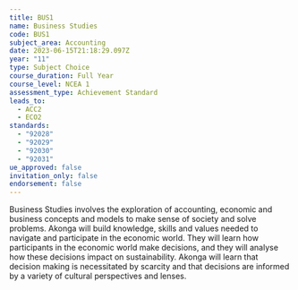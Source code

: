 ```yaml
---
title: BUS1
name: Business Studies
code: BUS1
subject_area: Accounting
date: 2023-06-15T21:18:29.097Z
year: "11"
type: Subject Choice
course_duration: Full Year
course_level: NCEA 1
assessment_type: Achievement Standard
leads_to:
  - ACC2
  - ECO2
standards:
  - "92028"
  - "92029"
  - "92030"
  - "92031"
ue_approved: false
invitation_only: false
endorsement: false
---
```

Business Studies involves the exploration of accounting, economic and business concepts and models to make sense of society and solve problems. Akonga will build knowledge, skills and values needed to navigate and participate in the economic world. They will learn how participants in the economic world make decisions, and they will analyse how these decisions impact on sustainability. Akonga will learn that decision making is necessitated by scarcity and that decisions are informed by a variety of cultural perspectives and lenses.